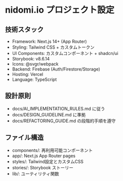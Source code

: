 # nidomi.io プロジェクト設定

## 技術スタック
- Framework: Next.js 14+ (App Router)
- Styling: Tailwind CSS + カスタムトークン
- UI Components: カスタムコンポーネント + shadcn/ui
- Storybook: v8.6.14
- Icons: @svgr/webpack
- Backend: Firebase (Auth/Firestore/Storage)
- Hosting: Vercel
- Language: TypeScript

## 設計原則
- docs/AI_IMPLEMENTATION_RULES.md に従う
- docs/DESIGN_GUIDELINE.md に準拠
- docs/REFACTORING_GUIDE.md の段階的手順を遵守

## ファイル構造
- components/: 再利用可能コンポーネント
- app/: Next.js App Router pages
- styles/: Tailwind設定とカスタムCSS
- stories/: Storybook ストーリー
- lib/: ユーティリティ関数
